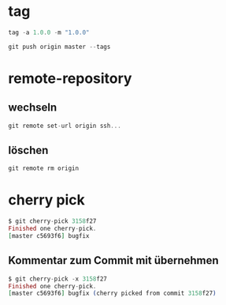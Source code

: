 # tag
```elixir
tag -a 1.0.0 -m "1.0.0"

git push origin master --tags
```
# remote-repository
## wechseln
```elixir
git remote set-url origin ssh...
```

## löschen
```elixir
git remote rm origin
```

# cherry pick

```elixir
$ git cherry-pick 3158f27
Finished one cherry-pick.
[master c5693f6] bugfix
```

## Kommentar zum Commit mit übernehmen
```elixir
$ git cherry-pick -x 3158f27
Finished one cherry-pick.
[master c5693f6] bugfix (cherry picked from commit 3158f27)
```
